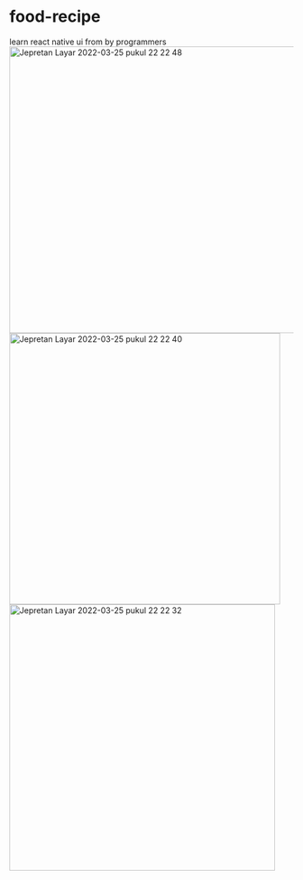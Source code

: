 # food-recipe

learn react native ui from by programmers
<img width="507" alt="Jepretan Layar 2022-03-25 pukul 22 22 48" src="https://user-images.githubusercontent.com/58585640/160150106-ccd429a1-fe95-4fa4-8fd1-c41ba79ba489.png">
<img width="480" alt="Jepretan Layar 2022-03-25 pukul 22 22 40" src="https://user-images.githubusercontent.com/58585640/160150126-e37dc3fe-1afb-4315-9ad9-b6851ef1895a.png">
<img width="471" alt="Jepretan Layar 2022-03-25 pukul 22 22 32" src="https://user-images.githubusercontent.com/58585640/160150145-b87fae37-f3ec-43c3-b6e9-5f60f4d9f807.png">
